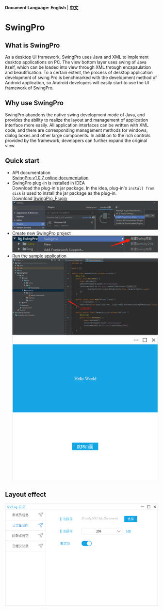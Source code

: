 **Document Language:** **English** | **[中文](https://github.com/totoro-dev/SwingPro/blob/master/README.md)**
# SwingPro
## What is SwingPro
As a desktop UI framework, SwingPro uses Java and XML to implement desktop applications on PC. 
The view bottom layer uses swing of Java itself, which can be loaded into view through XML through encapsulation and beautification. 
To a certain extent, the process of desktop application development of swing Pro is benchmarked with the development method of Android application, 
so Android developers will easily start to use the UI framework of SwingPro.

## Why use SwingPro
SwingPro abandons the native swing development mode of Java, and provides the ability to realize the layout and management of application interface more easily.
 All application interfaces can be written with XML code, and there are corresponding management methods for windows, dialog boxes and other large components. 
 In addition to the rich controls provided by the framework, developers can further expand the original view.
 
## Quick start
- API documentation<br>
[SwingPro v1.0.7 online documentation](http://114.67.168.56/doc/SwingPro)
- SwingPro plug-in is installed in IDEA<br>
Download the plug-in's jar package. In the idea, plug-in's `install from disk` is used to install the jar package as the plug-in.<br>
Download [SwingPro_Plugin](http://114.67.168.56/plugin/SwingPro_Plugin_1.0.7.jar)<br>
![plug in installation](/img/plugin_install.png)
- Create new SwingPro project<br>
![new project](/img/new_swing_project.png)
- Run the sample application<br>
![run application](/img/run_simple_app.png)<br>
![sample application](/img/simple_app.png)

## Layout effect
![Layout effect](/img/page_demo.png)
